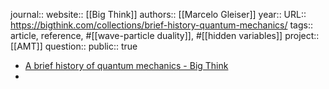 journal::
website:: [[Big Think]] 
authors:: [[Marcelo Gleiser]] 
year::
URL:: https://bigthink.com/collections/brief-history-quantum-mechanics/
tags:: article, reference, #[[wave-particle duality]], #[[hidden variables]]
project:: [[AMT]]
question::
public:: true

- [A brief history of quantum mechanics - Big Think](https://bigthink.com/collections/brief-history-quantum-mechanics/)
-